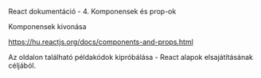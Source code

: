 React dokumentáció - 4. Komponensek és prop-ok

Komponensek kivonása

https://hu.reactjs.org/docs/components-and-props.html

Az oldalon található példakódok kipróbálása - React alapok elsajátításának céljából.